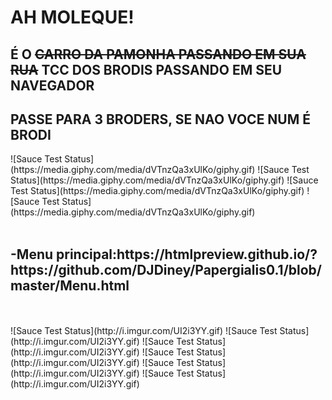 <h1>AH MOLEQUE!</h1>
<h2>É O <strike>CARRO DA PAMONHA PASSANDO EM SUA RUA</strike> TCC DOS BRODIS PASSANDO EM SEU NAVEGADOR</h2>
<h2>PASSE PARA 3 BRODERS, SE NAO VOCE NUM É BRODI</h2>
![Sauce Test Status](https://media.giphy.com/media/dVTnzQa3xUlKo/giphy.gif)
![Sauce Test Status](https://media.giphy.com/media/dVTnzQa3xUlKo/giphy.gif)
![Sauce Test Status](https://media.giphy.com/media/dVTnzQa3xUlKo/giphy.gif)
![Sauce Test Status](https://media.giphy.com/media/dVTnzQa3xUlKo/giphy.gif)
<br /> <br /> 
	<h2>-Menu principal:https://htmlpreview.github.io/?https://github.com/DJDiney/Papergialis0.1/blob/master/Menu.html</h2>
<br /> <br /> 
![Sauce Test Status](http://i.imgur.com/UI2i3YY.gif)
![Sauce Test Status](http://i.imgur.com/UI2i3YY.gif)
![Sauce Test Status](http://i.imgur.com/UI2i3YY.gif)
![Sauce Test Status](http://i.imgur.com/UI2i3YY.gif)
![Sauce Test Status](http://i.imgur.com/UI2i3YY.gif)
![Sauce Test Status](http://i.imgur.com/UI2i3YY.gif)

